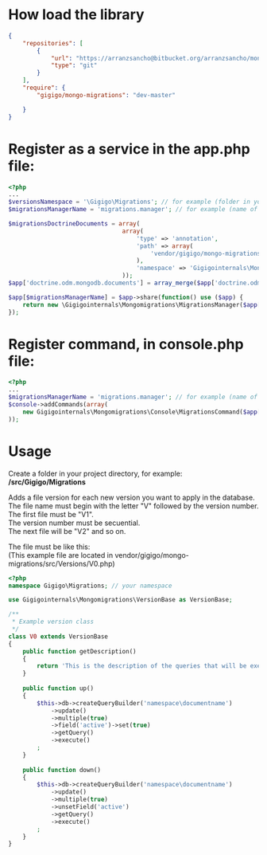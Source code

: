 # How load the library
```json
{
    "repositories": [
        {
            "url": "https://arranzsancho@bitbucket.org/arranzsancho/mongo-migrations.git",
            "type": "git"
        }
    ],
    "require": {
        "gigigo/mongo-migrations": "dev-master"

    }
}
```

# Register as a service in the app.php file:
```php
<?php
...
$versionsNamespace = '\Gigigo\Migrations'; // for example (folder in your project directory)
$migrationsManagerName = 'migrations.manager'; // for example (name of the service)

$migrationsDoctrineDocuments = array(
                                array(
                                    'type' => 'annotation',
                                    'path' => array(
                                        'vendor/gigigo/mongo-migrations/src/Model',
                                    ),
                                    'namespace' => 'Gigigointernals\Mongomigrations\src\Model',
                                ));
$app['doctrine.odm.mongodb.documents'] = array_merge($app['doctrine.odm.mongodb.documents'], $migrationsDoctrineDocuments);

$app[$migrationsManagerName] = $app->share(function() use ($app) {
    return new \Gigigointernals\Mongomigrations\MigrationsManager($app['doctrine.odm.mongodb.dm'], $versionsNamespace);
});
```

# Register command, in console.php file:
```php
<?php
...
$migrationsManagerName = 'migrations.manager'; // for example (name of the service)
$console->addCommands(array(
    new Gigigointernals\Mongomigrations\Console\MigrationsCommand($app[$migrationsManagerName])
));
```

# Usage

Create a folder in your project directory, for example: **/src/Gigigo/Migrations**

Adds a file version for each new version you want to apply in the database.<br>
The file name must begin with the letter "V" followed by the version number.<br>
The first file must be "V1".<br>
The version number must be secuential.<br>
The next file will be "V2" and so on.

The file must be like this:<br>
(This example file are located in vendor/gigigo/mongo-migrations/src/Versions/V0.php)

```php
<?php
namespace Gigigo\Migrations; // your namespace

use Gigigointernals\Mongomigrations\VersionBase as VersionBase;

/**
 * Example version class
 */
class V0 extends VersionBase
{
    public function getDescription()
    {
        return 'This is the description of the queries that will be executed in the method up()';
    }
    
    public function up()
    {
        $this->db->createQueryBuilder('namespace\documentname')
            ->update()
            ->multiple(true)
            ->field('active')->set(true)
            ->getQuery()
            ->execute()
        ;
    }
    
    public function down()
    {
        $this->db->createQueryBuilder('namespace\documentname')
            ->update()
            ->multiple(true)
            ->unsetField('active')
            ->getQuery()
            ->execute()
        ;
    }
}
```

